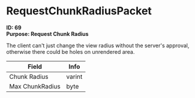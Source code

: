 # RequestChunkRadiusPacket

**ID: 69**  
**Purpose: Request Chunk Radius**  

The client can't just change the view radius without the server's approval, otherwise there could be holes on unrendered area.

<table><thead><tr><th>Field</th><th>Info</th></tr></thead><tbody>
<tr><td>Chunk Radius</td><td>varint</td></tr>
<tr><td>Max ChunkRadius</td><td>byte</td></tr>
</tbody></table>